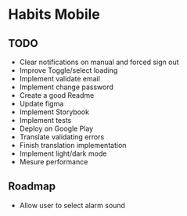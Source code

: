 # Habits Mobile

## TODO

- Clear notifications on manual and forced sign out
- Improve Toggle/select loading
- Implement validate email
- Implement change password
- Create a good Readme
- Update figma
- Implement Storybook
- Implement tests
- Deploy on Google Play
- Translate validating errors
- Finish translation implementation
- Implement light/dark mode
- Mesure performance

## Roadmap

- Allow user to select alarm sound
